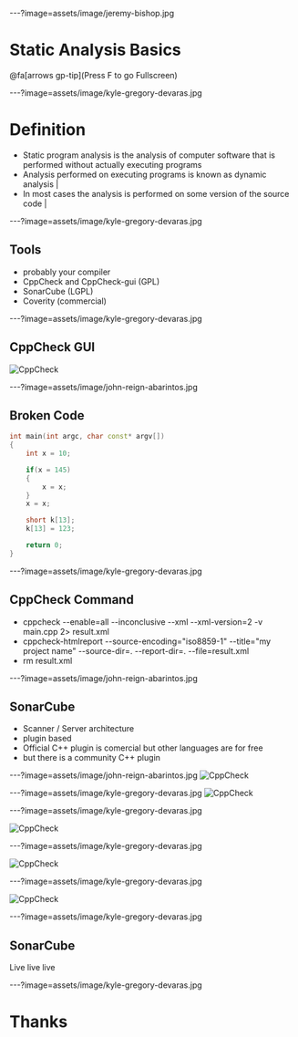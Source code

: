 ---?image=assets/image/jeremy-bishop.jpg

# Static Analysis Basics

@fa[arrows gp-tip](Press F to go Fullscreen)

---?image=assets/image/kyle-gregory-devaras.jpg

# Definition

- Static program analysis is the analysis of computer software
that is performed without actually executing programs
- Analysis performed on executing programs is known as dynamic analysis |
- In most cases the analysis is performed on some version of the source code |

---?image=assets/image/kyle-gregory-devaras.jpg

## Tools

- probably your compiler
- CppCheck and CppCheck-gui (GPL)
- SonarCube (LGPL)
- Coverity (commercial)

---?image=assets/image/kyle-gregory-devaras.jpg

## CppCheck GUI

![CppCheck](assets/image/cppcheck.png)

---?image=assets/image/john-reign-abarintos.jpg

## Broken Code

```c++
int main(int argc, char const* argv[])
{
    int x = 10;

    if(x = 145)
    {
        x = x;
    }
    x = x;

    short k[13];
    k[13] = 123;

    return 0;
}
```
---?image=assets/image/kyle-gregory-devaras.jpg
## CppCheck Command
- cppcheck --enable=all --inconclusive  --xml --xml-version=2 -v  main.cpp 2> result.xml
- cppcheck-htmlreport --source-encoding="iso8859-1" --title="my project name" --source-dir=. --report-dir=. --file=result.xml
- rm result.xml

---?image=assets/image/john-reign-abarintos.jpg

## SonarCube

- Scanner / Server architecture
- plugin based
- Official C++ plugin is comercial but other languages are for free
- but there is a community C++ plugin

---?image=assets/image/john-reign-abarintos.jpg
![CppCheck](assets/image/sonarqube1.png)

---?image=assets/image/kyle-gregory-devaras.jpg
![CppCheck](assets/image/sonarqube2.png)

---?image=assets/image/kyle-gregory-devaras.jpg

![CppCheck](assets/image/sonarqube3.png)

---?image=assets/image/kyle-gregory-devaras.jpg

![CppCheck](assets/image/sonarqube4.png)

---?image=assets/image/kyle-gregory-devaras.jpg

![CppCheck](assets/image/sonarqube5.png)

---?image=assets/image/kyle-gregory-devaras.jpg
## SonarCube

Live live live

---?image=assets/image/kyle-gregory-devaras.jpg
# Thanks

